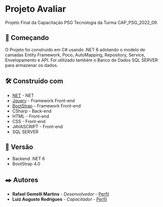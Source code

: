 # Projeto Avaliar

Projeto Final da Capacitação PSG Tecnologia da Turma CAP_PSG_2022_09.

## 🚀 Começando

O Projeto foi construido em C# usando .NET 6 adotando o modelo de camadas Entity Framework, Poco, AutoMapping, Repository, Service, Envelopamento e API.
Foi utilizado também o Banco de Dados SQL SERVER para armazenar os dados.

## 🛠️ Construído com

* [NET](https://dotnet.microsoft.com/pt-br/download/dotnet/thank-you/sdk-6.0.405-windows-x64-installer) - NET
* [Jquery](https://jquery.com) - Framework Front-end
* [BootStrap](https://getbootstrap.com) - Framework Front-end
* CSharp - Back-end
* HTML - Front-end
* CSS - Front-end
* JAVASCRIPT - Front-end
* SQL SERVER


## 📌 Versão

* Backend .NET 6 
* BootStrap 4.0

## ✒️ Autores

* **Rafael Gemelli Martins** - *Desenvolvedor* - [Perfil](https://github.com/rafaelmarttins)
* **Luiz Augusto Rodrigues** - *Capacitador* - [Perfil](https://github.com/profluizao)

